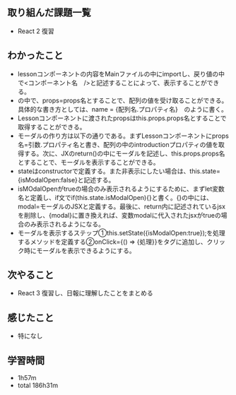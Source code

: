 ## 取り組んだ課題一覧
- React 2 復習
## わかったこと
- lessonコンポーネントの内容をMainファイルの中にimportし、戻り値の中で<コンポーネント名　/>と記述することによって、表示することができる。
- <lesson />の中で、props=props名とすることで、配列の値を受け取ることができる。具体的な書き方としては、name = {配列名.プロパティ名}　のように書く。
- Lessonコンポーネントに渡されたpropsはthis.props.props名とすることで取得することができる。
- モーダルの作り方は以下の通りである。まずLessonコンポーネントにprops名=引数.プロパティ名と書き、配列の中のintroductionプロパティの値を取得する。次に、JXのreturn()の中にモーダルを記述し、this.props.props名とすることで、モーダルを表示することができる。
- stateはconstructorで定義する。また非表示にしたい場合は、this.state={isModalOpen:false}と記述する。
- isMOdalOpenがtrueの場合のみ表示されるようにするために、まずlet変数名と定義し、if文でif(this.state.isModalOpen){}と書く。{}の中には、modal=モーダルのJSXと定義する。最後に、return内に記述されているjsxを削除し、{modal}に置き換えれば、変数modalに代入されたjsxがtrueの場合のみ表示されるようになる。
- モーダルを表示するステップ①this.setState({isModalOpen:true});を処理するメソッドを定義する②onClick={() => {処理}}をタグに追加し、クリック時にモーダルを表示できるようにする。
## 次やること
- React 3 復習し、日報に理解したことをまとめる
## 感じたこと
- 特になし
## 学習時間
- 1h57m
- total 186h31m
